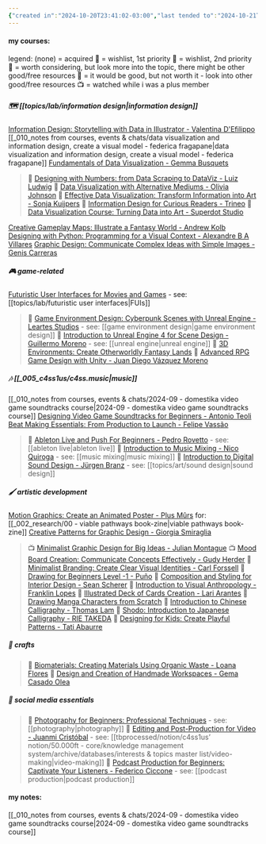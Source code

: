 ```yaml
---
{"created in":"2024-10-20T23:41:02-03:00","last tended to":"2024-10-21T01:35:50-03:00","dg-publish":true,"notestage":["🌿"],"aliases":["domestika"],"tags":["learning","art","resource","🌿"],"created":"2024-10-20T23:41:02.961-03:00","updated":"2024-12-03T15:47:15.411-03:00","permalink":"/references/art/domestika-moc/","dgPassFrontmatter":true}
---
```


#### my courses:

legend:
(none) = acquired
🎁 = wishlist, 1st priority
🧧 = wishlist, 2nd priority
💭 = worth considering, but look more into the topic, there might be other good/free resources
🤔 = it would be good, but not worth it - look into other good/free resources
📺 = watched while i was a plus member

##### 🗺 [[topics/lab/information design\|information design]]

[Information Design: Storytelling with Data in Illustrator - Valentina D'Efilippo](https://www.domestika.org/en/courses/3601-information-design-storytelling-with-data-in-illustrator/course)
[[_010_notes from courses, events & chats/data visualization and information design, create a visual model - federica fragapane\|data visualization and information design, create a visual model - federica fragapane]]
[Fundamentals of Data Visualization - Gemma Busquets](https://www.domestika.org/en/courses/4572-fundamentals-of-data-visualization/course) 
> 🎁 [Designing with Numbers: from Data Scraping to DataViz - Luiz Ludwig](https://www.domestika.org/en/courses/4193-designing-with-numbers-from-data-scraping-to-dataviz)
> 💭 [Data Visualization with Alternative Mediums - Olivia Johnson](https://www.domestika.org/en/courses/2573-data-visualization-with-alternative-mediums)
> 🤔 [Effective Data Visualization: Transform Information into Art - Sonja Kuijpers](https://www.domestika.org/en/courses/3069-effective-data-visualization-transform-information-into-art)
> 🤔 [Information Design for Curious Readers - Trineo](https://www.domestika.org/en/courses/221-information-design-for-curious-readers)
> 🤔 [Data Visualization Course: Turning Data into Art - Superdot Studio](https://www.domestika.org/en/courses/3877-data-visualization-course-turning-data-into-art)

[Creative Gameplay Maps: Illustrate a Fantasy World - Andrew Kolb](https://www.domestika.org/en/courses/4843-creative-gameplay-maps-illustrate-a-fantasy-world/course)
[Designing with Python: Programming for a Visual Context - Alexandre B A Villares](https://www.domestika.org/en/courses/4307-designing-with-python-programming-for-a-visual-context/course)
[Graphic Design: Communicate Complex Ideas with Simple Images - Genis Carreras](https://www.domestika.org/en/courses/3232-graphic-design-communicate-complex-ideas-with-simple-images/course)

##### 🎮 game-related

[Futuristic User Interfaces for Movies and Games](https://www.domestika.org/en/courses/1059-futuristic-user-interfaces-for-movies-and-games/course) - see: [[topics/lab/futuristic user interfaces\|FUIs]]
> 🎁 [Game Environment Design: Cyberpunk Scenes with Unreal Engine - Leartes Studios](https://www.domestika.org/en/courses/2665-game-environment-design-cyberpunk-scenes-with-unreal-engine) - see: [[game environment design\|game environment design]]
> 🧧 [Introduction to Unreal Engine 4 for Scene Design - Guillermo Moreno](https://www.domestika.org/en/courses/1003-introduction-to-unreal-engine-4-for-scene-design) - see: [[unreal engine\|unreal engine]]
> 🧧 [3D Environments: Create Otherworldly Fantasy Lands](https://www.domestika.org/en/courses/4478-3d-environments-create-otherworldly-fantasy-lands)
> 💭 [Advanced RPG Game Design with Unity - Juan Diego Vázquez Moreno](https://www.domestika.org/en/courses/1761-advanced-rpg-game-design-with-unity)

##### 🎶 [[_005_c4ss1us/c4ss.music\|music]]

[[_010_notes from courses, events & chats/2024-09 - domestika video game soundtracks course\|2024-09 - domestika video game soundtracks course]]
[Designing Video Game Soundtracks for Beginners - Antonio Teoli](https://www.domestika.org/en/courses/3183-designing-video-game-soundtracks-for-beginners/course)
[Beat Making Essentials: From Production to Launch - Felipe Vassão](https://www.domestika.org/en/courses/4573-beat-making-essentials-from-production-to-launch/course)
> 🤔 [Ableton Live and Push For Beginners - Pedro Rovetto](https://www.domestika.org/en/courses/4840-ableton-live-and-push-for-beginners) - see: [[ableton live\|ableton live]]
> 🤔 [Introduction to Music Mixing - Nico Quiroga](https://www.domestika.org/en/courses/4879-introduction-to-music-mixing) - see: [[music mixing\|music mixing]]
> 🤔 [Introduction to Digital Sound Design - Jürgen Branz](https://www.domestika.org/en/courses/4560-introduction-to-digital-sound-design) - see: [[topics/art/sound design\|sound design]]
##### 🖌 artistic development

[Motion Graphics: Create an Animated Poster - Plus Mûrs](https://www.domestika.org/en/courses/3097-motion-graphics-create-an-animated-poster/course) for: [[_002_research/00 - viable pathways book-zine\|viable pathways book-zine]]
[Creative Patterns for Graphic Design - Giorgia Smiraglia](https://www.domestika.org/en/courses/2263-creative-patterns-for-graphic-design/course)
> 📺 [Minimalist Graphic Design for Big Ideas - Julian Montague](https://www.domestika.org/en/courses/2946-minimalist-graphic-design-for-big-ideas)
> 📺 [Mood Board Creation: Communicate Concepts Effectively - Gudy Herder](https://www.domestika.org/en/courses/2798-mood-board-creation-communicate-concepts-effectively)
> 🧧 [Minimalist Branding: Create Clear Visual Identities - Carl Forssell](https://www.domestika.org/en/courses/2553-minimalist-branding-create-clear-visual-identities)
> 💭 [Drawing for Beginners Level -1 - Puño](https://www.domestika.org/en/courses/138-drawing-for-beginners-level-1)
> 💭 [Composition and Styling for Interior Design - Sean Scherer](https://www.domestika.org/en/courses/4183-composition-and-styling-for-interior-design)
> 💭 [Introduction to Visual Anthropology - Franklin Lopes](https://www.domestika.org/en/courses/3708-introduction-to-visual-anthropology)
> 💭 [Illustrated Deck of Cards Creation - Lari Arantes](https://www.domestika.org/en/courses/3335-illustrated-deck-of-cards-creation)
> 💭 [Drawing Manga Characters from Scratch](https://www.domestika.org/en/courses/1814-drawing-manga-characters-from-scratch)
> 🤔 [Introduction to Chinese Calligraphy - Thomas Lam](https://www.domestika.org/en/courses/2557-introduction-to-chinese-calligraphy)
> 🤔 [Shodo: Introduction to Japanese Calligraphy - RIE TAKEDA](https://www.domestika.org/en/courses/2171-shodo-introduction-to-japanese-calligraphy)
> 🤔 [Designing for Kids: Create Playful Patterns - Tati Abaurre](https://www.domestika.org/en/courses/4971-designing-for-kids-create-playful-patterns)

##### 🔨 crafts

> 💭 [Biomaterials: Creating Materials Using Organic Waste - Loana Flores](https://www.domestika.org/en/courses/4856-biomaterials-creating-materials-using-organic-waste)
> 🤔 [Design and Creation of Handmade Workspaces - Gema Casado Olea](https://www.domestika.org/en/courses/465-design-and-creation-of-handmade-workspaces)

##### 🎥 social media essentials

> 🤔 [Photography for Beginners: Professional Techniques](https://www.domestika.org/en/courses/3555-photography-for-beginners-professional-techniques) - see: [[photography\|photography]]
> 🤔 [Editing and Post-Production for Video - Juanmi Cristóbal](https://www.domestika.org/en/courses/3913-editing-and-post-production-for-video) - see: [[tbprocessed/notion/c4ss1us’ notion/50.000ft - core/knowledge management system/archive/databases/interests & topics master list/video-making\|video-making]]
> 🤔 [Podcast Production for Beginners: Captivate Your Listeners - Federico Ciccone](https://www.domestika.org/en/courses/3212-podcast-production-for-beginners-captivate-your-listeners) - see: [[podcast production\|podcast production]]

#### my notes:

[[_010_notes from courses, events & chats/2024-09 - domestika video game soundtracks course\|2024-09 - domestika video game soundtracks course]]
